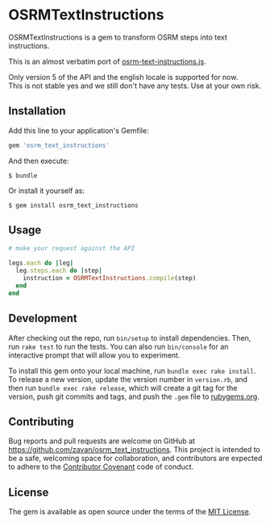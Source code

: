 # OSRMTextInstructions

OSRMTextInstructions is a gem to transform OSRM steps into text instructions.

This is an almost verbatim port of [osrm-text-instructions.js](https://github.com/Project-OSRM/osrm-text-instructions).

Only version 5 of the API and the english locale is supported for now.  
This is not stable yes and we still don't have any tests. Use at your own risk.

## Installation

Add this line to your application's Gemfile:

```ruby
gem 'osrm_text_instructions'
```

And then execute:

    $ bundle

Or install it yourself as:

    $ gem install osrm_text_instructions

## Usage

```ruby
# make your request against the API

legs.each do |leg|
  leg.steps.each do |step|
    instruction = OSRMTextInstructions.compile(step)
  end
end
```

## Development

After checking out the repo, run `bin/setup` to install dependencies. Then, run `rake test` to run the tests. You can also run `bin/console` for an interactive prompt that will allow you to experiment.

To install this gem onto your local machine, run `bundle exec rake install`. To release a new version, update the version number in `version.rb`, and then run `bundle exec rake release`, which will create a git tag for the version, push git commits and tags, and push the `.gem` file to [rubygems.org](https://rubygems.org).

## Contributing

Bug reports and pull requests are welcome on GitHub at https://github.com/zavan/osrm_text_instructions. This project is intended to be a safe, welcoming space for collaboration, and contributors are expected to adhere to the [Contributor Covenant](http://contributor-covenant.org) code of conduct.


## License

The gem is available as open source under the terms of the [MIT License](http://opensource.org/licenses/MIT).
